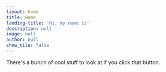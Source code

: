 ```yaml
---
layout: home
title: Home
landing-title: 'Hi, my name is'
description: null
image: null
author: null
show_tile: false
---
```


There's a bunch of cool stuff to look at if you click that button.

